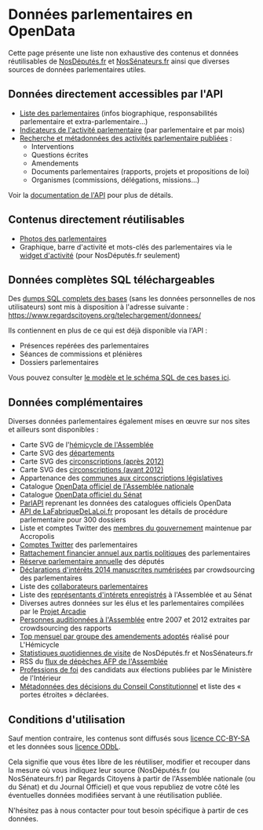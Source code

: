 # Données parlementaires en OpenData

Cette page présente une liste non exhaustive des contenus et données réutilisables de [NosDéputés.fr](https://NosDéputés.fr) et [NosSénateurs.fr](https://NosSénateurs.fr) ainsi que diverses sources de données parlementaires utiles.

## Données directement accessibles par l'API

- [Liste des parlementaires](api.md#liste-des-parlementaires) (infos biographique, responsabilités parlementaire et extra-parlementaire...)
- [Indicateurs de l'activité parlementaire](api.md#données-dactivité-des-parlementaires) (par parlementaire et par mois)
- [Recherche et métadonnées des activités parlementaire publiées](api.md#résultats-du-moteur-de-recherche) :
  + Interventions
  + Questions écrites
  + Amendements
  + Documents parlementaires (rapports, projets et propositions de loi)
  + Organismes (commissions, délégations, missions...)

Voir la [documentation de l'API](api.md) pour plus de détails.

## Contenus directement réutilisables

- [Photos des parlementaires](api.md#détails-de-chaque-parlementaire)
- Graphique, barre d'activité et mots-clés des parlementaires via le [widget d'activité](widget.md) (pour NosDéputés.fr seulement)

## Données complètes SQL téléchargeables

Des [dumps SQL complets des bases](https://www.regardscitoyens.org/telechargement/donnees/) (sans les données personnelles de nos utilisateurs) sont mis à disposition à l'adresse suivante : https://www.regardscitoyens.org/telechargement/donnees/

Ils contiennent en plus de ce qui est déjà disponible via l'API :

- Présences repérées des parlementaires
- Séances de commissions et plénières
- Dossiers parlementaires

Vous pouvez consulter [le modèle et le schéma SQL de ces bases ici](data_model.md).

## Données complémentaires

Diverses données parlementaires également mises en œuvre sur nos sites et ailleurs sont disponibles :

- Carte SVG de l'[hémicycle de l'Assemblée](https://github.com/regardscitoyens/mapHemicycle/blob/gh-pages/img/hemicycle-an.svg)
- Carte SVG des [départements](https://github.com/regardscitoyens/nosdeputes.fr/blob/master/web/france_deptmts.svg)
- Carte SVG des [circonscriptions (après 2012)](https://www.data.gouv.fr/fr/datasets/carte-des-circonscriptions-lgislatives-2012/)
- Carte SVG des [circonscriptions (avant 2012)](../web/circo2007.svg)
- Appartenance des [communes aux circonscriptions législatives](https://github.com/regardscitoyens/nosdeputes.fr/raw/master/batch/depute/static/circo_insee.csv)
- Catalogue [OpenData officiel de l'Assemblée nationale](http://data.assemblee-nationale.fr)
- Catalogue [OpenData officiel du Sénat](http://data.senat.fr)
- [ParlAPI](http://parlapi.fr/) reprenant les données des catalogues officiels OpenData
- [API de LaFabriqueDeLaLoi.fr](https://www.lafabriquedelaloi.fr/api/) proposant les détails de procédure parlementaire pour 300 dossiers
- Liste et comptes Twitter des [membres du gouvernement](https://github.com/regardscitoyens/direct-parlement/blob/gh-pages/resources/gouvernement.csv) maintenue par Accropolis
- [Comptes Twitter](https://github.com/regardscitoyens/twitter-parlementaires) des parlementaires
- [Rattachement financier annuel aux partis politiques](https://github.com/regardscitoyens/rattachement-financier-parlementaires) des parlementaires
- [Réserve parlementaire annuelle](https://github.com/regardscitoyens/reserveparlementaire_parser) des députés
- [Déclarations d'intérêts 2014 manuscrites numérisées](https://www.data.gouv.fr/fr/datasets/declarations-d-interets-des-parlementaires-publiees-par-la-haute-autorite-pour-la-transparence/) par crowdsourcing des parlementaires
- Liste des [collaborateurs parlementaires](https://github.com/regardscitoyens/Collaborateurs-Parlement)
- Liste des [représentants d'intérets enregistrés](https://github.com/regardscitoyens/registre-lobbying-AN) à l'Assemblée et au Sénat
- Diverses autres données sur les élus et les parlementaires compilées par le [Projet Arcadie](https://github.com/TrisA/Projet-Arcadie)
- [Personnes auditionnées à l'Assemblée](http://www.nosdonnees.fr/package/influence-auditions-deputes-lobbying) entre 2007 et 2012 extraites par crowdsourcing des rapports
- [Top mensuel par groupe des amendements adoptés](https://github.com/regardscitoyens/top-amendements-adoptes) réalisé pour L'Hémicycle
- [Statistiques quotidiennes de visite](https://github.com/regardscitoyens/stats-analytics) de NosDéputés.fr et NosSénateurs.fr
- RSS du [flux de dépèches AFP de l'Assemblée](https://github.com/regardscitoyens/AFP-AN-RSS)
- [Professions de foi](https://github.com/regardscitoyens/professions-foi-candidats) des candidats aux élections publiées par le Ministère de l'Intérieur
- [Métadonnées des décisions du Conseil Constitutionnel](https://github.com/regardscitoyens/CC-portes-etroites) et liste des « portes étroites » déclarées.

## Conditions d'utilisation

Sauf mention contraire, les contenus sont diffusés sous [licence CC-BY-SA](http://creativecommons.org/licenses/by-nc-sa/3.0/fr/) et les données sous [licence ODbL](http://www.vvlibri.org/fr/licence/odbl/10/fr/legalcode).

Cela signifie que vous êtes libre de les réutiliser, modifier et recouper dans la mesure où vous indiquez leur source (NosDéputés.fr (ou NosSénateurs.fr) par Regards Citoyens à partir de l'Assemblée nationale (ou du Sénat) et du Journal Officiel) et que vous republiez de votre côté les éventuelles données modifiées servant à une réutilisation publiée.

N'hésitez pas à nous contacter pour tout besoin spécifique à partir de ces données.
